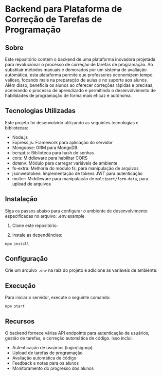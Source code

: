 # Backend para Plataforma de Correção de Tarefas de Programação

## Sobre

Este repositório contém o backend de uma plataforma inovadora projetada para revolucionar o processo de correção de tarefas de programação. Ao substituir métodos manuais e demorados por um sistema de avaliação automática, esta plataforma permite que professores economizem tempo valioso, focando mais na preparação de aulas e no suporte aos alunos. Além disso, beneficia os alunos ao oferecer correções rápidas e precisas, acelerando o processo de aprendizado e permitindo o desenvolvimento de habilidades de programação de forma mais eficaz e autônoma.

## Tecnologias Utilizadas

Este projeto foi desenvolvido utilizando as seguintes tecnologias e bibliotecas:

- Node.js
- Express.js: Framework para aplicação do servidor
- Mongoose: ORM para MongoDB
- bcryptjs: Biblioteca para hash de senhas
- cors: Middleware para habilitar CORS
- dotenv: Módulo para carregar variáveis de ambiente
- fs-extra: Melhoria do módulo fs, para manipulação de arquivos
- jsonwebtoken: Implementação de tokens JWT para autenticação
- multer: Middleware para manipulação de `multipart/form-data`, para upload de arquivos

## Instalação

Siga os passos abaixo para configurar o ambiente de desenvolvimento especificadas no arquivo: .env.example

1. Clone este repositório:

2. Instale as dependências:
```
npm install
```

## Configuração

Crie um arquivo `.env` na raiz do projeto e adicione as variáveis de ambiente:


## Execução

Para iniciar o servidor, execute o seguinte comando:

```
npm start
```

## Recursos

O backend fornece várias API endpoints para autenticação de usuários, gestão de tarefas, e correção automática de código. Isso inclui:

- Autenticação de usuários (login/signup)
- Upload de tarefas de programação
- Avaliação automática de código
- Feedback e notas para os alunos
- Monitoramento do progresso dos alunos

